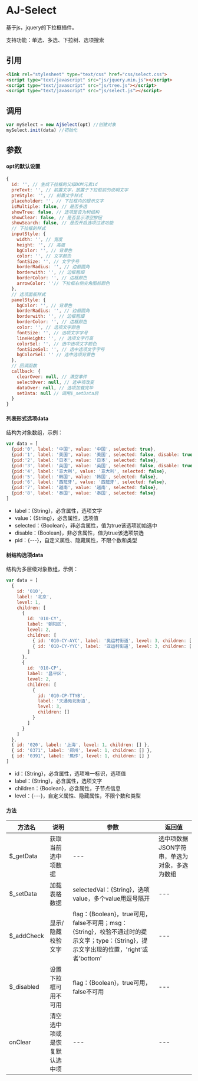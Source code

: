 # AJ-Select

基于js，jquery的下拉框插件。

支持功能：单选、多选、下拉树、选项搜索


## 引用
```html
<link rel="stylesheet" type="text/css" href="css/select.css">
<script type="text/javascript" src="js/jquery.min.js"></script>
<script type="text/javascript" src="js/tree.js"></script>
<script type="text/javascript" src="js/select.js"></script>
```

## 调用

```JavaScript
var mySelect = new AjSelect(opt) //创建对象
mySelect.init(data) //初始化
```

## 参数

#### opt的默认设置

```JavaScript
{
  id: '', // 生成下拉框的父级DOM元素id
  preText: '', // 前置文字，放置于下拉框前的说明文字
  preStyle: '', // 前置文字样式
  placeholder: '', // 下拉框内的提示文字
  isMultiple: false, // 是否多选
  showTree: false, // 选项是否为树结构
  showClear: false, // 是否显示清空按钮
  showSearch: false, // 是否开启选项过滤功能
  // 下拉框的样式
  inputStyle: {
    width: '', // 宽度
    height: '', // 高度
    bgColor: '', // 背景色
    color: '', // 文字颜色
    fontSize: '', // 文字字号
    borderRadius: '', // 边框圆角
    borderwith: '', // 边框粗细
    borderColor: '', // 边框颜色
    arrowColor: ''// 下拉框右侧尖角图标颜色
  },
  // 选项面板样式
  panelStyle: {
    bgColor: '', // 背景色
    borderRadius: '', // 边框圆角
    borderwith: '', // 边框粗细
    borderColor: '', // 边框颜色
    color: '', // 选项文字颜色
    fontSize: '', // 选项文字字号
    lineHeight: '', // 选项文字行高
    colorSel: '', // 选中选项文字颜色
    fontSizeSel: '', // 选中选项文字字号
    bgColorSel: '' // 选中选项背景色
  },
  // 回调函数
  callback: {
    clearOver: null, // 清空事件
    selectOver: null, // 选中项改变
    dataOver: null, // 选项加载完毕
    setData: null // 调用$_setData后
  }
}
```

#### 列表形式选项data

结构为对象数组，示例：
```JavaScript
var data = [
  {pid:'0', label: '中国', value: '中国', selected: true},
  {pid:'1', label: '美国', value: '美国', selected: false, disable: true},
  {pid:'2', label: '日本', value: '日本', selected: false},
  {pid:'3', label: '英国', value: '英国', selected: false, disable: true},
  {pid:'4', label: '意大利', value: '意大利', selected: false},
  {pid:'5', label: '韩国', value: '韩国', selected: false},
  {pid:'6', label: '西班牙', value: '西班牙', selected: false},
  {pid:'7', label: '越南', value: '越南', selected: false},
  {pid:'8', label: '泰国', value: '泰国', selected: false}
]
```
- label：{String}，必含属性，选项文字
- value：{String}，必含属性，选项值
- selected：{Boolean}，非必含属性，值为true该选项初始选中
- disable：{Boolean}，非必含属性，值为true该选项禁选
- pid：{---}，自定义属性、隐藏属性，不限个数和类型

#### 树结构选项data

结构为多层级对象数组，示例：
```JavaScript
var data = [
  {
    id: '010',
    label: '北京',
    level: 1,
    children: [
      {
        id: '010-CY',
        label: '朝阳区',
        level: 2,
        children: [
          { id: '010-CY-AYC', label: '奥运村街道', level: 3, children: [] },
          { id: '010-CY-YYC', label: '亚运村街道', level: 3, children: [] }
        ]
      },
      {
        id: '010-CP',
        label: '昌平区',
        level: 2,
        children: [
          {
            id: '010-CP-TTYB',
            label: '天通苑北街道',
            level: 3,
            children: []
          }
        ]
      }
    ]
  },
  { id: '020', label: '上海', level: 1, children: [] },
  { id: '0371', label: '郑州', level: 1, children: [] },
  { id: '0391', label: '焦作', level: 1, children: [] }
]
```
- id：{String}，必含属性，选项唯一标识，选项值
- label：{String}，必含属性，选项文字
- children：{Boolean}，必含属性，子节点信息
- level：{---}，自定义属性、隐藏属性，不限个数和类型

#### 方法

| 方法名 | 说明 | 参数 | 返回值 |
| --- | --- | --- | --- |
|$_getData|获取当前选中项数据|---|选中项数据JSON字符串，单选为对象，多选为数组|
|$_setData|加载表格数据|selectedVal：{String}，选项value，多个value用逗号隔开|---|
|$_addCheck|显示/隐藏校验文字|flag：{Boolean}，true可用，false不可用；msg：{String}，校验不通过时的提示文字；type：{String}，提示文字出现的位置，'right'或者'bottom'|---|
|$_disabled|设置下拉框可用不可用|flag：{Boolean}，true可用，false不可用|---|
|onClear|清空选中项或是恢复默认选中项|---|---|
